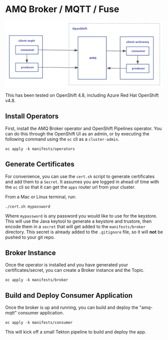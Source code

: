 # AMQ Broker / MQTT / Fuse

![architecture](arc.png)

This has been tested on OpenShift 4.8, including Azure Red Hat OpenShift v4.8.

## Install Operators

First, install the AMQ Broker operator and OpenShift Pipelines operator.  You can do this through the OpenShift UI as an admin, or by executing the following command using the `oc` cli as a `cluster-admin`.

```
oc apply -k manifests/operators
```

## Generate Certificates

For convenience, you can use the `cert.sh` script to generate certificates and add them to a `Secret`.  It assumes you are logged in ahead of time with the `oc` cli so that it can get the `apps` router url from your cluster.

From a Mac or Linux terminal, run:

```
./cert.sh mypassword
```

Where `mypassword` is any password you would like to use for the keystore.  This will use the Java keytool to generate a keystore and trustore, then encode them in a `secret` that will get added to the `manifests/broker` directory.  This secret is already added to the `.gitignore` file, so it will **not** be pushed to your git repo.

## Broker Instance

Once the operator is installed and you have generated your certificates/secret, you can create a Broker instance and the Topic.

```
oc apply -k manifests/broker
```

## Build and Deploy Consumer Application

Once the broker is up and running, you can build and deploy the "amq-mqtt" consumer application.

```
oc apply -k manifests/consumer
```

This will kick off a small Tekton pipeline to build and deploy the app.